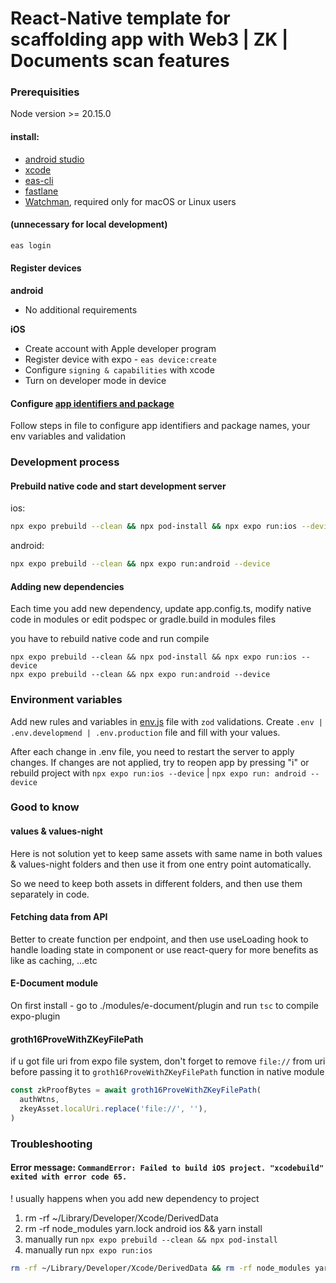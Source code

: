
# React-Native template for scaffolding app with Web3 | ZK | Documents scan features

### Prerequisities
Node version >= 20.15.0

#### install:
- [android studio](https://developer.android.com/studio/install)
- [xcode](https://developer.apple.com/xcode/)
- [eas-cli](https://docs.expo.dev/eas-update/getting-started/)
- [fastlane](https://docs.fastlane.tools/getting-started/ios/setup/)
- [Watchman](https://facebook.github.io/watchman/docs/install#buildinstall), required only for macOS or Linux users

#### (unnecessary for local development)
```bash
eas login
```

#### Register devices

**android**
- No additional requirements

**iOS**
- Create account with Apple developer program
- Register device with expo - `eas device:create`
- Configure `signing & capabilities` with xcode
- Turn on developer mode in device

#### Configure [app identifiers and package](./env.js)
Follow steps in file to configure app identifiers and package names, your env variables and validation

### Development process

#### Prebuild native code and start development server
ios:
```bash
npx expo prebuild --clean && npx pod-install && npx expo run:ios --device
```

android:
```bash
npx expo prebuild --clean && npx expo run:android --device
```

#### Adding new dependencies
Each time you add new dependency, update app.config.ts, modify native code in modules or edit podspec or gradle.build in modules files

you have to rebuild native code and run compile
```
npx expo prebuild --clean && npx pod-install && npx expo run:ios --device
npx expo prebuild --clean && npx expo run:android --device
```

### Environment variables
Add new rules and variables in [env.js](./env.js) file with `zod` validations. Create `.env | .env.developmend | .env.production` file and fill with your values.

After each change in .env file, you need to restart the server to apply changes.
If changes are not applied, try to reopen app by pressing "i" or rebuild project with `npx expo run:ios --device` | `npx expo run: android --device`

### Good to know

#### values & values-night

Here is not solution yet to keep same assets with same name in both values & values-night folders and then use it from one entry point automatically.

So we need to keep both assets in different folders, and then use them separately in code.

#### Fetching data from API
Better to create function per endpoint, and then use useLoading hook to handle loading state in component or use react-query for more benefits as like as caching, ...etc

#### E-Document module
On first install - go to ./modules/e-document/plugin and run `tsc` to compile expo-plugin

#### groth16ProveWithZKeyFilePath
if u got file uri from expo file system, don't forget to remove `file://` from uri before passing it to `groth16ProveWithZKeyFilePath` function in native module

```typescript
const zkProofBytes = await groth16ProveWithZKeyFilePath(
  authWtns,
  zkeyAsset.localUri.replace('file://', ''),
)
```

### Troubleshooting

#### Error message: `CommandError: Failed to build iOS project. "xcodebuild" exited with error code 65.`

! usually happens when you add new dependency to project

1) rm -rf ~/Library/Developer/Xcode/DerivedData
2) rm -rf node_modules yarn.lock android ios && yarn install
3) manually run `npx expo prebuild --clean && npx pod-install`
4) manually run `npx expo run:ios`

```bash
rm -rf ~/Library/Developer/Xcode/DerivedData && rm -rf node_modules yarn.lock package-lock.json android ios .expo && yarn && npx expo prebuild --clean && npx pod-install && npx expo run:ios --device
```

